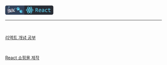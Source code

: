 <br />
<a href="https://github.com/seol-yu/TIL/tree/master/React" target="_blank"><img src="https://github.com/seol-yu/TIL/blob/master/images/react-badge-logo.png?raw=true" height=30 /></a>
<br />

---

<br />

[리액트 개념 공부](./React_Concepts)

<br />

[React 쇼핑몰 제작](./React_Shopping_Mall)

<br />